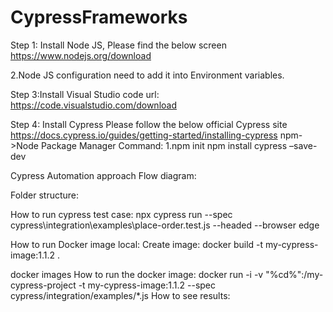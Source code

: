# CypressFrameworks
Step 1: Install Node JS, Please find the below screen
https://www.nodejs.org/download  
 
















2.Node JS configuration need to add it into Environment variables.
 

 

Step 3:Install Visual Studio code
url: https://code.visualstudio.com/download

Step 4: Install Cypress 
Please follow the below official Cypress site
https://docs.cypress.io/guides/getting-started/installing-cypress
npm->Node Package Manager
Command: 1.npm init
npm install cypress –save-dev









Cypress Automation approach Flow diagram:
 
Folder structure:

 
 
 

 


How to run cypress test case:
npx cypress run --spec cypress\integration\examples\place-order.test.js --headed --browser edge
 
 
How to run Docker image local:
Create image:
docker build -t my-cypress-image:1.1.2 .

docker images
How to run the docker image:
docker run -i -v "%cd%":/my-cypress-project -t my-cypress-image:1.1.2 --spec cypress/integration/examples/*.js
How to see results:
 





